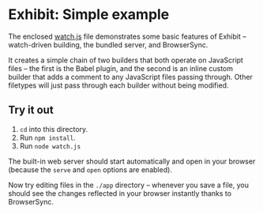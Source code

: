 # Exhibit: Simple example

The enclosed [watch.js](./watch.js) file demonstrates some basic features of Exhibit – watch-driven building, the bundled server, and BrowserSync.

It creates a simple chain of two builders that both operate on JavaScript files – the first is the Babel plugin, and the second is an inline custom builder that adds a comment to any JavaScript files passing through. Other filetypes will just pass through each builder without being modified.

## Try it out

1. `cd` into this directory.
2. Run `npm install`.
3. Run `node watch.js`

The built-in web server should start automatically and open in your browser (because the `serve` and `open` options are enabled).

Now try editing files in the `./app` directory – whenever you save a file, you should see the changes reflected in your browser instantly thanks to BrowserSync.

